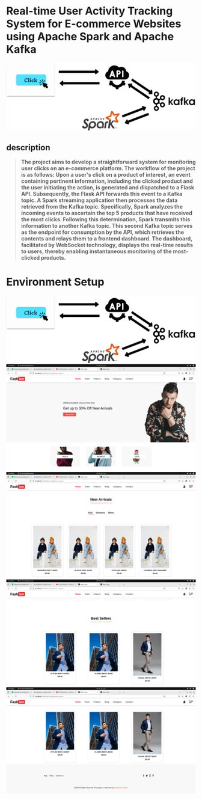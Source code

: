 # Real-time User Activity Tracking System for E-commerce Websites using Apache Spark and Apache Kafka


<img src="doc/topo.png" align="centre">

## description
> **The project aims to develop a straightforward system for monitoring user clicks on an e-commerce platform. The workflow of the project is as follows: Upon a user's click on a product of interest, an event containing pertinent information, including the clicked product and the user initiating the action, is generated and dispatched to a Flask API. Subsequently, the Flask API forwards this event to a Kafka topic. A Spark streaming application then processes the data retrieved from the Kafka topic. Specifically, Spark analyzes the incoming events to ascertain the top 5 products that have received the most clicks. Following this determination, Spark transmits this information to another Kafka topic. This second Kafka topic serves as the endpoint for consumption by the API, which retrieves the contents and relays them to a frontend dashboard. The dashboard, facilitated by WebSocket technology, displays the real-time results to users, thereby enabling instantaneous monitoring of the most-clicked products.**



# Environment Setup
<img src="doc/topo.png" align="centre">
<img src="doc/img1.png" align="centre">
<img src="doc/image2.png" align="centre">
<img src="doc/image3.png" align="centre">
<img src="doc/image4.png" align="centre">
